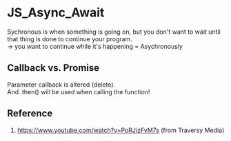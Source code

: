 # JS_Async_Await
Sychronous is when something is going on, but you don't want to wait
until that thing is done to continue your program.   
-> you want to continue while it's happening = Asychronously

## Callback vs. Promise
Parameter callback is altered (delete).    
And .then() will be used when calling the function!

## Reference
1. https://www.youtube.com/watch?v=PoRJizFvM7s (from Traversy Media)
